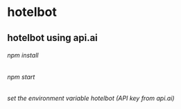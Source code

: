 # hotelbot

## hotelbot using api.ai

###### npm install

###### npm start

###### set the environment variable hotelbot (API key from api.ai)